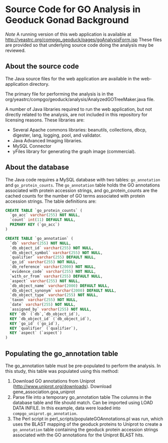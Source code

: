 Source Code for GO Analysis in Geoduck Gonad Background
==========================================================

*Note* A running version of this web application is available at 
http://yeastrc.org/compgo_geoduck/pages/goAnalysisForm.jsp  These
files are provided so that underlying source code doing the analysis
may be reviewed.

About the source code
-----------------------
The Java source files for the web application are available in the web-application directory.

The primary file for performing the analysis is in the org/yeastrc/compgo/geoduck/analysis/AnalyzedGOTreeMaker.java file.

A number of Java libraries required to run the web application, but not directly related
to the analysis, are not included in this repository for licensing reasons. These libraries are:

  * Several Apache commons libraries: beanutils, collections, dbcp, digester, lang, logging, pool, and validator.
  * Java Advanced Imaging libraries.
  * MySQL Connector
  * yFiles library for generating the graph image (commercial).

About the database
-----------------------
The Java code requires a MySQL database with two tables: ``go_annotation`` and ``go_protein_counts``. The ``go_annotation``
table holds the GO annotations associated with protein accession strings, and go_protein_counts are the cached counts for
the number of GO terms associated with protein accession strings. The table definitions are:

```sql
CREATE TABLE `go_protein_counts` (
  `go_acc` varchar(255) NOT NULL,
  `count` int(11) DEFAULT NULL,
  PRIMARY KEY (`go_acc`)
) 
```

```sql
CREATE TABLE `go_annotation` (
  `db` varchar(255) NOT NULL,
  `db_object_id` varchar(255) NOT NULL,
  `db_object_symbol` varchar(255) NOT NULL,
  `qualifier` varchar(255) DEFAULT NULL,
  `go_id` varchar(255) NOT NULL,
  `db_reference` varchar(2000) NOT NULL,
  `evidence_code` varchar(255) NOT NULL,
  `with_or_from` varchar(255) DEFAULT NULL,
  `aspect` varchar(255) NOT NULL,
  `db_object_name` varchar(2000) DEFAULT NULL,
  `db_object_synonym` varchar(2000) DEFAULT NULL,
  `db_object_type` varchar(255) NOT NULL,
  `taxon` varchar(255) NOT NULL,
  `date` varchar(255) NOT NULL,
  `assigned_by` varchar(255) NOT NULL,
  KEY `db` (`db`,`db_object_id`),
  KEY `db_object_id` (`db_object_id`),
  KEY `go_id` (`go_id`),
  KEY `qualifier` (`qualifier`),
  KEY `aspect` (`aspect`)
)
```

Populating the go_annotation table
------------------------------------
The go_annotation table must be pre-populated to perform the analysis. In this study, this table was populated using this method:

  1. Download GO annotations from Uniprot (http://www.uniprot.org/downloads). Download gene_association.goa_uniprot
  2. Parse file into a temporary go_annotation table The columns in the database table and file should match. Can be imported using LOAD DATA INFILE. In this example, data were loaded into ``compgo_uniprot.go_annotation``.
  3. The Perl script in perl_scripts/populateGOAnnotations.pl was run, which uses the BLAST mapping of the geoduck proteins to Uniprot to create a ``go_annotation`` table containing the geoduck protein accession strings associated with the GO annotations for the Uniprot BLAST hits.
  